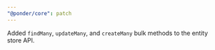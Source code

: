 ```yaml
---
"@ponder/core": patch
---
```


Added `findMany`, `updateMany`, and `createMany` bulk methods to the entity store API.
